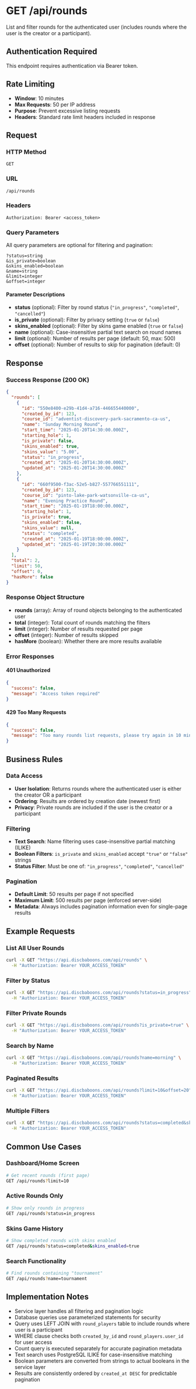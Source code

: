 # GET /api/rounds

List and filter rounds for the authenticated user (includes rounds where the user is the creator or a participant).

## Authentication Required
This endpoint requires authentication via Bearer token.

## Rate Limiting
- **Window**: 10 minutes
- **Max Requests**: 50 per IP address
- **Purpose**: Prevent excessive listing requests
- **Headers**: Standard rate limit headers included in response

## Request

### HTTP Method
`GET`

### URL
`/api/rounds`

### Headers
```
Authorization: Bearer <access_token>
```

### Query Parameters
All query parameters are optional for filtering and pagination:

```
?status=string
&is_private=boolean
&skins_enabled=boolean
&name=string
&limit=integer
&offset=integer
```

#### Parameter Descriptions
- **status** (optional): Filter by round status (`"in_progress"`, `"completed"`, `"cancelled"`)
- **is_private** (optional): Filter by privacy setting (`true` or `false`)
- **skins_enabled** (optional): Filter by skins game enabled (`true` or `false`)
- **name** (optional): Case-insensitive partial text search on round names
- **limit** (optional): Number of results per page (default: 50, max: 500)
- **offset** (optional): Number of results to skip for pagination (default: 0)

## Response

### Success Response (200 OK)
```json
{
  "rounds": [
    {
      "id": "550e8400-e29b-41d4-a716-446655440000",
      "created_by_id": 123,
      "course_id": "adventist-discovery-park-sacramento-ca-us",
      "name": "Sunday Morning Round",
      "start_time": "2025-01-20T14:30:00.000Z",
      "starting_hole": 1,
      "is_private": false,
      "skins_enabled": true,
      "skins_value": "5.00",
      "status": "in_progress",
      "created_at": "2025-01-20T14:30:00.000Z",
      "updated_at": "2025-01-20T14:30:00.000Z"
    },
    {
      "id": "660f9500-f3ac-52e5-b827-557766551111",
      "created_by_id": 123,
      "course_id": "pinto-lake-park-watsonville-ca-us",
      "name": "Evening Practice Round",
      "start_time": "2025-01-19T18:00:00.000Z",
      "starting_hole": 1,
      "is_private": true,
      "skins_enabled": false,
      "skins_value": null,
      "status": "completed",
      "created_at": "2025-01-19T18:00:00.000Z",
      "updated_at": "2025-01-19T20:30:00.000Z"
    }
  ],
  "total": 2,
  "limit": 50,
  "offset": 0,
  "hasMore": false
}
```

### Response Object Structure
- **rounds** (array): Array of round objects belonging to the authenticated user
- **total** (integer): Total count of rounds matching the filters
- **limit** (integer): Number of results requested per page
- **offset** (integer): Number of results skipped
- **hasMore** (boolean): Whether there are more results available

### Error Responses

#### 401 Unauthorized
```json
{
  "success": false,
  "message": "Access token required"
}
```

#### 429 Too Many Requests
```json
{
  "success": false,
  "message": "Too many rounds list requests, please try again in 10 minutes"
}
```

## Business Rules

### Data Access
- **User Isolation**: Returns rounds where the authenticated user is either the creator OR a participant
- **Ordering**: Results are ordered by creation date (newest first)
- **Privacy**: Private rounds are included if the user is the creator or a participant

### Filtering
- **Text Search**: Name filtering uses case-insensitive partial matching (ILIKE)
- **Boolean Filters**: `is_private` and `skins_enabled` accept `"true"` or `"false"` strings
- **Status Filter**: Must be one of: `"in_progress"`, `"completed"`, `"cancelled"`

### Pagination
- **Default Limit**: 50 results per page if not specified
- **Maximum Limit**: 500 results per page (enforced server-side)
- **Metadata**: Always includes pagination information even for single-page results

## Example Requests

### List All User Rounds
```bash
curl -X GET "https://api.discbaboons.com/api/rounds" \
  -H "Authorization: Bearer YOUR_ACCESS_TOKEN"
```

### Filter by Status
```bash
curl -X GET "https://api.discbaboons.com/api/rounds?status=in_progress" \
  -H "Authorization: Bearer YOUR_ACCESS_TOKEN"
```

### Filter Private Rounds
```bash
curl -X GET "https://api.discbaboons.com/api/rounds?is_private=true" \
  -H "Authorization: Bearer YOUR_ACCESS_TOKEN"
```

### Search by Name
```bash
curl -X GET "https://api.discbaboons.com/api/rounds?name=morning" \
  -H "Authorization: Bearer YOUR_ACCESS_TOKEN"
```

### Paginated Results
```bash
curl -X GET "https://api.discbaboons.com/api/rounds?limit=10&offset=20" \
  -H "Authorization: Bearer YOUR_ACCESS_TOKEN"
```

### Multiple Filters
```bash
curl -X GET "https://api.discbaboons.com/api/rounds?status=completed&skins_enabled=true&limit=25" \
  -H "Authorization: Bearer YOUR_ACCESS_TOKEN"
```

## Common Use Cases

### Dashboard/Home Screen
```bash
# Get recent rounds (first page)
GET /api/rounds?limit=10
```

### Active Rounds Only
```bash
# Show only rounds in progress
GET /api/rounds?status=in_progress
```

### Skins Game History
```bash
# Show completed rounds with skins enabled
GET /api/rounds?status=completed&skins_enabled=true
```

### Search Functionality
```bash
# Find rounds containing "tournament"
GET /api/rounds?name=tournament
```

## Implementation Notes

- Service layer handles all filtering and pagination logic
- Database queries use parameterized statements for security
- Query uses LEFT JOIN with `round_players` table to include rounds where user is a participant
- WHERE clause checks both `created_by_id` and `round_players.user_id` for user access
- Count query is executed separately for accurate pagination metadata
- Text search uses PostgreSQL ILIKE for case-insensitive matching
- Boolean parameters are converted from strings to actual booleans in the service layer
- Results are consistently ordered by `created_at DESC` for predictable pagination